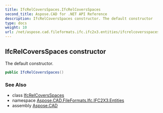 ```yaml
---
title: IfcRelCoversSpaces.IfcRelCoversSpaces
second_title: Aspose.CAD for .NET API Reference
description: IfcRelCoversSpaces constructor. The default constructor
type: docs
weight: 10
url: /net/aspose.cad.fileformats.ifc.ifc2x3.entities/ifcrelcoversspaces/ifcrelcoversspaces/
---
```

## IfcRelCoversSpaces constructor

The default constructor.

```csharp
public IfcRelCoversSpaces()
```

### See Also

* class [IfcRelCoversSpaces](../)
* namespace [Aspose.CAD.FileFormats.Ifc.IFC2X3.Entities](../../ifcrelcoversspaces/)
* assembly [Aspose.CAD](../../../)


